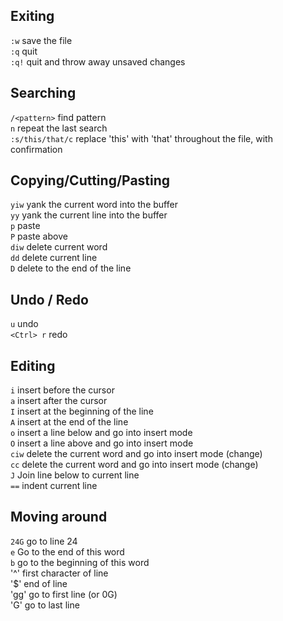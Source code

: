 ## Exiting

`:w` save the file  
`:q` quit  
`:q!` quit and throw away unsaved changes  

## Searching

`/<pattern>` find pattern  
`n` repeat the last search  
`:s/this/that/c` replace 'this' with 'that' throughout the file, with confirmation  

## Copying/Cutting/Pasting

`yiw` yank the current word into the buffer  
`yy` yank the current line into the buffer  
`p` paste  
`P` paste above  
`diw` delete current word  
`dd` delete current line  
`D` delete to the end of the line  

## Undo / Redo

`u` undo  
`<Ctrl> r` redo  

## Editing

`i` insert before the cursor  
`a` insert after the cursor  
`I` insert at the beginning of the line  
`A` insert at the end of the line  
`o` insert a line below and go into insert mode  
`O` insert a line above and go into insert mode  
`ciw` delete the current word and go into insert mode (change)  
`cc` delete the current word and go into insert mode (change)  
`J` Join line below to current line  
`==` indent current line  

## Moving around

`24G` go to line 24  
`e` Go to the end of this word  
`b` go to the beginning of this word  
'^' first character of line  
'$' end of line  
'gg' go to first line (or 0G)  
'G' go to last line  


